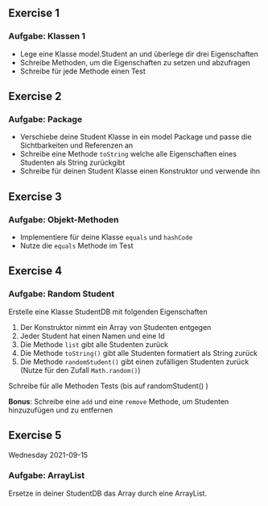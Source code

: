 ## Exercise 1
### Aufgabe: Klassen 1
- Lege eine Klasse model.Student an und überlege dir drei Eigenschaften
- Schreibe Methoden, um die Eigenschaften zu setzen und abzufragen
- Schreibe für jede Methode einen Test

## Exercise 2
### Aufgabe: Package
- Verschiebe deine Student Klasse in ein model Package und passe die Sichtbarkeiten und Referenzen an
- Schreibe eine Methode `toString` welche alle Eigenschaften eines Studenten als String zurückgibt
- Schreibe für deinen Student Klasse einen Konstruktor und verwende ihn

## Exercise 3
### Aufgabe: Objekt-Methoden
- Implementiere für deine Klasse `equals` und `hashCode`
- Nutze die `equals` Methode im Test

## Exercise 4
### Aufgabe: Random Student
Erstelle eine Klasse StudentDB mit folgenden Eigenschaften

1. Der Konstruktor nimmt ein Array von Studenten entgegen
2. Jeder Student hat einen Namen und eine Id
3. Die Methode `list` gibt alle Studenten zurück
4. Die Methode `toString()` gibt alle Studenten formatiert als String zurück
5. Die Methode `randomStudent()` gibt einen zufälligen Studenten zurück (Nutze für den Zufall `Math.random()`)

Schreibe für alle Methoden Tests (bis auf randomStudent() )

**Bonus**: Schreibe eine `add` und eine `remove` Methode, um Studenten hinzuzufügen und zu entfernen

## Exercise 5
Wednesday 2021-09-15

### Aufgabe: ArrayList
Ersetze in deiner StudentDB das Array durch eine ArrayList.